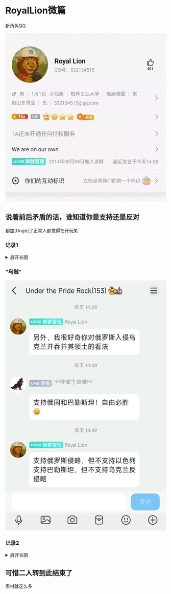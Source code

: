 # RoyalLion微篇

新角色QQ

![](/others/RoyalLion/大佬QQ.jpg)

## 说着前后矛盾的话，谁知道你是支持还是反对

都加[Doge]了正常人都觉得在开玩笑

### 记录1

<details>

<summary>展开长图</summary>

![](/others/RoyalLion/1.png)

</details>

### “乌贼”

![](/others/RoyalLion/Image_3408333642447.png
)

### 记录2

<details>
<summary>展开长图</summary>

![](/others/RoyalLion/2.png)

</details>

## 可惜二人转到此结束了

素材就这么多